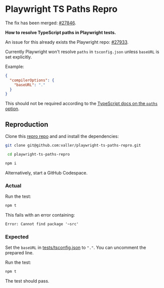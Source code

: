 # Playwright TS Paths Repro

The fix has been merged: [#27846](https://github.com/microsoft/playwright/pull/27846).

**How to resolve TypeScript paths in Playwright tests.**

An issue for this already exists the Playwright repo: [#27933](https://github.com/microsoft/playwright/issues/27933).

Currently Playwright won't resolve `paths` in `tsconfig.json` unless `baseURL` is set explicitly.

Example:

```json
{
  "compilerOptions": {
    "baseURL": "."
  }
}
```

This should not be required according to the [TypeScript docs on the `paths` option](https://www.typescriptlang.org/tsconfig#paths).

## Reproduction

Clone this [repro repo](https://github.com/valler/playwright-ts-paths-repro) and and install the dependencies:

```sh
git clone git@github.com:valler/playwright-ts-paths-repro.git
```

```sh
 cd playwright-ts-paths-repro
```

```sh
npm i
```

Alternatively, start a GitHub Codespace.

### Actual

Run the test:

```sh
npm t
```

This fails with an error containing:

```txt
Error: Cannot find package '~src'
```

### Expected

Set the `baseURL` in [tests/tsconfig.json](tests/tsconfig.json) to `"."`. You can uncomment the prepared line.

Run the test:

```sh
npm t
```

The test should pass.
